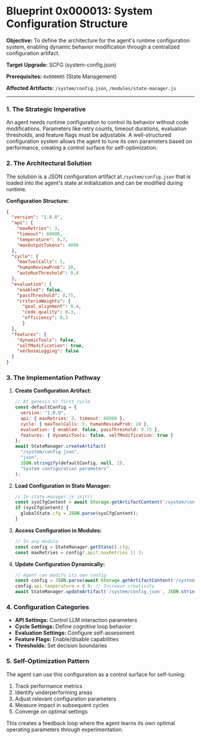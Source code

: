 # Blueprint 0x000013: System Configuration Structure

**Objective:** To define the architecture for the agent's runtime configuration system, enabling dynamic behavior modification through a centralized configuration artifact.

**Target Upgrade:** SCFG (system-config.json)

**Prerequisites:** `0x000005` (State Management)

**Affected Artifacts:** `/system/config.json`, `/modules/state-manager.js`

---

### 1. The Strategic Imperative

An agent needs runtime configuration to control its behavior without code modifications. Parameters like retry counts, timeout durations, evaluation thresholds, and feature flags must be adjustable. A well-structured configuration system allows the agent to tune its own parameters based on performance, creating a control surface for self-optimization.

### 2. The Architectural Solution

The solution is a JSON configuration artifact at `/system/config.json` that is loaded into the agent's state at initialization and can be modified during runtime.

**Configuration Structure:**
```json
{
  "version": "1.0.0",
  "api": {
    "maxRetries": 3,
    "timeout": 60000,
    "temperature": 0.7,
    "maxOutputTokens": 4096
  },
  "cycle": {
    "maxToolCalls": 5,
    "humanReviewProb": 10,
    "autoRunThreshold": 0.8
  },
  "evaluation": {
    "enabled": false,
    "passThreshold": 0.75,
    "criteriaWeights": {
      "goal_alignment": 0.4,
      "code_quality": 0.3,
      "efficiency": 0.3
      }
  },
  "features": {
    "dynamicTools": false,
    "selfModification": true,
    "verboseLogging": false
  }
}
```

### 3. The Implementation Pathway

1. **Create Configuration Artifact:**
   ```javascript
   // At genesis or first cycle
   const defaultConfig = {
     version: "1.0.0",
     api: { maxRetries: 3, timeout: 60000 },
     cycle: { maxToolCalls: 5, humanReviewProb: 10 },
     evaluation: { enabled: false, passThreshold: 0.75 },
     features: { dynamicTools: false, selfModification: true }
   };
   await StateManager.createArtifact(
     "/system/config.json",
     "json",
     JSON.stringify(defaultConfig, null, 2),
     "System configuration parameters"
   );
   ```

2. **Load Configuration in State Manager:**
   ```javascript
   // In state-manager.js init()
   const sysCfgContent = await Storage.getArtifactContent('/system/config.json');
   if (sysCfgContent) {
     globalState.cfg = JSON.parse(sysCfgContent);
   }
   ```

3. **Access Configuration in Modules:**
   ```javascript
   // In any module
   const config = StateManager.getState().cfg;
   const maxRetries = config?.api?.maxRetries || 3;
   ```

4. **Update Configuration Dynamically:**
   ```javascript
   // Agent can modify its own config
   const config = JSON.parse(await Storage.getArtifactContent('/system/config.json'));
   config.api.temperature = 0.9; // Increase creativity
   await StateManager.updateArtifact('/system/config.json', JSON.stringify(config, null, 2));
   ```

### 4. Configuration Categories

- **API Settings:** Control LLM interaction parameters
- **Cycle Settings:** Define cognitive loop behavior
- **Evaluation Settings:** Configure self-assessment
- **Feature Flags:** Enable/disable capabilities
- **Thresholds:** Set decision boundaries

### 5. Self-Optimization Pattern

The agent can use this configuration as a control surface for self-tuning:
1. Track performance metrics
2. Identify underperforming areas
3. Adjust relevant configuration parameters
4. Measure impact in subsequent cycles
5. Converge on optimal settings

This creates a feedback loop where the agent learns its own optimal operating parameters through experimentation.